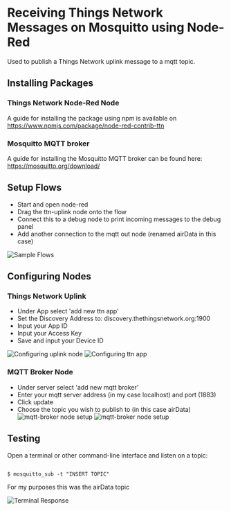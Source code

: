 # Receiving Things Network Messages on Mosquitto using Node-Red

Used to publish a Things Network uplink message to a mqtt topic.
## Installing Packages

### Things Network Node-Red Node

A guide for installing the package using npm is available on https://www.npmjs.com/package/node-red-contrib-ttn

### Mosquitto MQTT broker

A guide for installing the Mosquitto MQTT broker can be found here: https://mosquitto.org/download/

## Setup Flows

* Start and open node-red
* Drag the ttn-uplink node onto the flow
* Connect this to a debug node to print incoming messages to the debug panel
* Add another connection to the mqtt out node (renamed airData in this case)

![Sample Flows](https://github.com/seth20012/practiceIoT/blob/ttn_to_mqtt/nodeRed.png)

## Configuring Nodes

### Things Network Uplink

* Under App select 'add new ttn app'
* Set the Discovery Address to: discovery.thethingsnetwork.org:1900
* Input your App ID
* Input your Access Key
* Save and input your Device ID

![Configuring uplink node](https://github.com/seth20012/practiceIoT/blob/ttn_to_mqtt/uplinkNode.png)
![Configuring ttn app](https://github.com/seth20012/practiceIoT/blob/ttn_to_mqtt/ttnappnode.png)

### MQTT Broker Node

* Under server select 'add new mqtt broker'
* Enter your mqtt server address (in my case localhost) and port (1883)
* Click update
* Choose the topic you wish to publish to (in this case airData)
![mqtt-broker node setup](https://github.com/seth20012/practiceIoT/blob/ttn_to_mqtt/mqttOut.png)
![mqtt-broker node setup](https://github.com/seth20012/practiceIoT/blob/ttn_to_mqtt/brokerNode.png)

## Testing

Open a terminal or other command-line interface and listen on a topic:

```

$ mosquitto_sub -t "INSERT TOPIC"

```

For my purposes this was the airData topic

![Terminal Response](https://github.com/seth20012/practiceIoT/blob/ttn_to_mqtt/mosquittoCLI.png)



